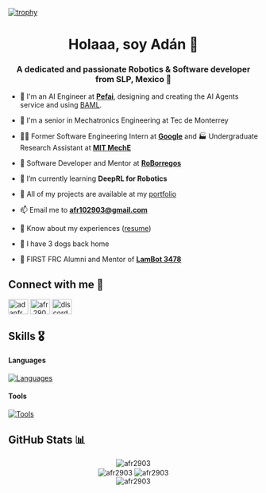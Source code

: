 [![trophy](https://github-profile-trophy.vercel.app/?username=afr2903&theme=dracula&rank=-D,-C,-B,-?&margin-w=10&row=1)](https://github.com/ryo-ma/github-profile-trophy)

<h1 align="center">Holaaa, soy Adán 🤖</h1>
<h3 align="center">A dedicated and passionate Robotics & Software developer from SLP, Mexico 🌮</h3>

<!--
<picture>
  <source media="(prefers-color-scheme: dark)" srcset="https://github-profile-trophy.vercel.app/?username=afr2903&column=5&row=1&margin-w=10&theme=onedark">
  <source media="(prefers-color-scheme: light)" srcset="https://github-profile-trophy.vercel.app/?username=afr2903&column=5&row=1&margin-w=10">
  <img src="https://github-profile-trophy.vercel.app/?username=afr2903&column=5&row=1&margin-w=10&theme=onedark" alt="afr2903" />
</picture>-->

- 🧠 I'm an AI Engineer at [**Pefai**](https://www.pefai.com/home), designing and creating the AI Agents service and using [BAML](https://docs.boundaryml.com/home).

- 📖 I'm a senior in Mechatronics Engineering at Tec de Monterrey

- 🧑‍💻 Former Software Engineering Intern at [**Google**](https://www.linkedin.com/posts/google_meet-ad%C3%A1n-flores-ram%C3%ADrez-a-software-engineering-activity-7234552812561440769-rjeM?utm_source=share&utm_medium=member_desktop) and 🏭 Undergraduate Research Assistant at [**MIT MechE**](https://news.mit.edu/2025/tabletop-factory-box-makes-hands-on-manufacturing-education-more-accessible-0403)

- 🦾 Software Developer and Mentor at [**RoBorregos**](https://github.com/RoBorregos/)

- 🌱 I’m currently learning **DeepRL for Robotics**

- 🧰 All of my projects are available at my [portfolio](https://adanfr.com/)

- 📫 Email me to **afr102903@gmail.com**

- 📄 Know about my experiences ([resume](https://adanfr.com/Adan_Flores_resume.pdf))

- 🐶 I have 3 dogs back home

- 🔷 FIRST FRC Alumni and Mentor of [**LamBot 3478**](https://github.com/FRCTeam3478)

<h2 align="left">Connect with me 🤝</h2>
<p align="left">
<a href="https://linkedin.com/in/adanfr" target="blank"><img align="center" src="https://raw.githubusercontent.com/rahuldkjain/github-profile-readme-generator/master/src/images/icons/Social/linked-in-alt.svg" alt="adanfr" height="30" width="40" /></a>
<a href="https://instagram.com/afr.2903" target="blank"><img align="center" src="https://raw.githubusercontent.com/rahuldkjain/github-profile-readme-generator/master/src/images/icons/Social/instagram.svg" alt="afr.2903" height="30" width="40" /></a>
<a href="https://discordapp.com/users/476898916802232323" target="blank"><img align="center" src="https://raw.githubusercontent.com/rahuldkjain/github-profile-readme-generator/master/src/images/icons/Social/discord.svg" alt="discordapp.com/users/476898916802232323" height="30" width="40" /></a>
</p>

<h2>Skills 🎖️</h2>

#### Languages
[![Languages](https://skillicons.dev/icons?i=cpp,py,java,js,cs,kotlin,go,rust,c,elixir,latex,matlab,php)](https://skillicons.dev)

#### Tools
[![Tools](https://skillicons.dev/icons?i=ros,opencv,gcp,tensorflow,unity,sklearn,pytorch,git,docker,linux,arduino,raspberrypi,html,laravel,anaconda,blender,powershell,vscode)](https://skillicons.dev)


<!-- GitHub profile Stats -->
<h2>GitHub Stats 📊</h2>

<div align="center">
  <img align="center" src="https://github-readme-stats.vercel.app/api?username=afr2903&show_icons=true&locale=en&theme=material-palenight&show=reviews,prs_merged_percentage&include_all_commits=true&hide_border=true&rank_icon=default" alt="afr2903" />
</div>

<div align="center">
  <img align="center" src="https://github-readme-streak-stats.herokuapp.com/?user=afr2903&hide_border=true&theme=material-palenight" alt="afr2903" />
  <img align="center" src="https://github-readme-stats.vercel.app/api/top-langs?username=afr2903&hide_border=true&show_icons=true&locale=en&layout=compact&theme=material-palenight&hide=cmake,blade,scss" alt="afr2903" />
</div>

<div align="center">
  <img align="center" src="http://github-profile-summary-cards.vercel.app/api/cards/profile-details?username=afr2903&theme=tokyonight" alt="afr2903" />
</div>
